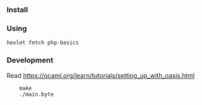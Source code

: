 ### Install

### Using

    hexlet fetch php-basics

### Development

Read https://ocaml.org/learn/tutorials/setting_up_with_oasis.html

        make
        ./main.byte
